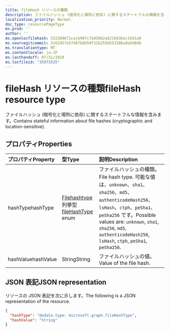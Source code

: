 ```yaml
---
title: fileHash リソースの種類
description: ファイルハッシュ (暗号化と場所に依存) に関するステートフルな情報を含みます。
localization_priority: Normal
doc_type: resourcePageType
ms.prod: ''
author: ''
ms.openlocfilehash: 532389671cacb907c7e85862a621b936ec1691a0
ms.sourcegitcommit: 2c62457e57467b8d50f21b255b553106a9a5d8d6
ms.translationtype: MT
ms.contentlocale: ja-JP
ms.lasthandoff: 07/31/2019
ms.locfileid: "35973535"
---
```

# <a name="filehash-resource-type"></a><span data-ttu-id="1b9a5-103">fileHash リソースの種類</span><span class="sxs-lookup"><span data-stu-id="1b9a5-103">fileHash resource type</span></span>

<span data-ttu-id="1b9a5-104">ファイルハッシュ (暗号化と場所に依存) に関するステートフルな情報を含みます。</span><span class="sxs-lookup"><span data-stu-id="1b9a5-104">Contains stateful information about file hashes (cryptographic and location-sensitive).</span></span>

## <a name="properties"></a><span data-ttu-id="1b9a5-105">プロパティ</span><span class="sxs-lookup"><span data-stu-id="1b9a5-105">Properties</span></span>

| <span data-ttu-id="1b9a5-106">プロパティ</span><span class="sxs-lookup"><span data-stu-id="1b9a5-106">Property</span></span>     | <span data-ttu-id="1b9a5-107">型</span><span class="sxs-lookup"><span data-stu-id="1b9a5-107">Type</span></span>        | <span data-ttu-id="1b9a5-108">説明</span><span class="sxs-lookup"><span data-stu-id="1b9a5-108">Description</span></span> |
|:-------------|:------------|:------------|
|<span data-ttu-id="1b9a5-109">hashType</span><span class="sxs-lookup"><span data-stu-id="1b9a5-109">hashType</span></span>|<span data-ttu-id="1b9a5-110">[Filehashtype](filehashtypeenumtype.md)列挙型</span><span class="sxs-lookup"><span data-stu-id="1b9a5-110">[fileHashType](filehashtypeenumtype.md) enum</span></span>|<span data-ttu-id="1b9a5-111">ファイルハッシュの種類。</span><span class="sxs-lookup"><span data-stu-id="1b9a5-111">File hash type.</span></span> <span data-ttu-id="1b9a5-112">可能な値は、`unknown`、`sha1`、`sha256`、`md5`、`authenticodeHash256`、`lsHash`、`ctph`、`peSha1`、`peSha256` です。</span><span class="sxs-lookup"><span data-stu-id="1b9a5-112">Possible values are: `unknown`, `sha1`, `sha256`, `md5`, `authenticodeHash256`, `lsHash`, `ctph`, `peSha1`, `peSha256`.</span></span>|
|<span data-ttu-id="1b9a5-113">hashValue</span><span class="sxs-lookup"><span data-stu-id="1b9a5-113">hashValue</span></span>|<span data-ttu-id="1b9a5-114">String</span><span class="sxs-lookup"><span data-stu-id="1b9a5-114">String</span></span>|<span data-ttu-id="1b9a5-115">ファイルハッシュの値。</span><span class="sxs-lookup"><span data-stu-id="1b9a5-115">Value of the file hash.</span></span>|

## <a name="json-representation"></a><span data-ttu-id="1b9a5-116">JSON 表記</span><span class="sxs-lookup"><span data-stu-id="1b9a5-116">JSON representation</span></span>

<span data-ttu-id="1b9a5-117">リソースの JSON 表記を次に示します。</span><span class="sxs-lookup"><span data-stu-id="1b9a5-117">The following is a JSON representation of the resource.</span></span>

<!-- {
  "blockType": "resource",
  "optionalProperties": [

  ],
  "@odata.type": "microsoft.graph.fileHash"
}-->

```json
{
  "hashType": "@odata.type: microsoft.graph.fileHashType",
  "hashValue": "String"
}

```

<!-- uuid: 8fcb5dbc-d5aa-4681-8e31-b001d5168d79
2015-10-25 14:57:30 UTC -->
<!-- {
  "type": "#page.annotation",
  "description": "fileHash resource",
  "keywords": "",
  "section": "documentation",
  "tocPath": ""
}-->
